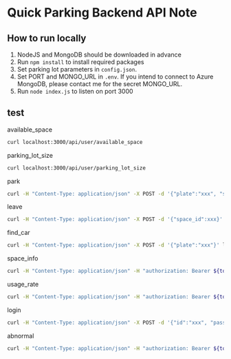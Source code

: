 # Quick Parking Backend API Note

## How to run locally
1. NodeJS and MongoDB should be downloaded in advance
3. Run `npm install` to install required packages
4. Set parking lot parameters in `config.json`.
5. Set PORT and MONGO_URL in `.env`. If you intend to connect to Azure MongoDB, please contact me for the secret MONGO_URL.
4. Run `node index.js` to listen on port 3000

## test
available_space
```sh
curl localhost:3000/api/user/available_space
```

parking_lot_size
```sh
curl localhost:3000/api/user/parking_lot_size
```

park
```sh
curl -H "Content-Type: application/json" -X POST -d '{"plate":"xxx", "space_id":xxx}' localhost:3000/api/user/park
```

leave
```sh
curl -H "Content-Type: application/json" -X POST -d '{"space_id":xxx}' localhost:3000/api/user/leave
```

find_car
```sh
curl -H "Content-Type: application/json" -X POST -d '{"plate":"xxx"}' localhost:3000/api/user/find_car
```

space_info
```sh
curl -H "Content-Type: application/json" -H "authorization: Bearer ${token}" -X POST -d '{"space_id":xxx, "start_date":"YYYY-MM-DD", "end_date":"YYYY-MM-DD"}' localhost:3000/api/guard/space_info
```

usage_rate
```sh
curl -H "Content-Type: application/json" -H "authorization: Bearer ${token}" -X POST -d '{"date": "YYYY-MM-DD"}' localhost:3000/api/guard/usage_rate
```

login
```sh
curl -H "Content-Type: application/json" -X POST -d '{"id":"xxx", "passwd":"xxx"}' localhost:3000/api/user/login
```
abnormal
```sh
curl -H "Content-Type: application/json" -H "authorization: Bearer ${token}" localhost:3000/api/guard/abnormal
```